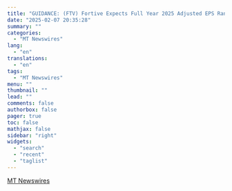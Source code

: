 ```yaml
---
title: "GUIDANCE: (FTV) Fortive Expects Full Year 2025 Adjusted EPS Range $4 - $4.12, vs. FactSet Est of $4.13"
date: "2025-02-07 20:35:28"
summary: ""
categories:
  - "MT Newswires"
lang:
  - "en"
translations:
  - "en"
tags:
  - "MT Newswires"
menu: ""
thumbnail: ""
lead: ""
comments: false
authorbox: false
pager: true
toc: false
mathjax: false
sidebar: "right"
widgets:
  - "search"
  - "recent"
  - "taglist"
---
```




[MT Newswires](https://www.tradingview.com/news/mtnewswires.com:20250207:A3312381:0/)
